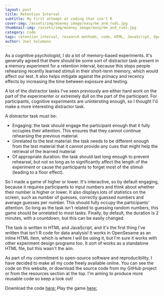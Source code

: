 ```yaml
---
layout: post
title: Retention Interval 
subtitle: My first attempt at coding that isn't R
cover-img: /assets/img/mooney_image/easy/me_and_rudi.jpg
thumbnail-img: /assets/img/mooney_image/easy/me_and_rudi.jpg
category: Code
tags: retention interval, research methods, code, HTML, JavaScript, Open Source, R
author: Joel Solomons
---
```


As a cognitive psychologist, I do a lot of memory-based experiments. It's generally agreed that there should be some sort of distractor task present in a memory experiment for a retention interval, because this stops people rehearsing recently learned stimuli in their short-term memory, which would affect our test. It also helps mitigate against the primacy and recency effects by increasing the time between exposure and testing.

A lot of the distractor tasks I've seen previously are either hard work on the part of the experimenter or extremely dull on the part of the participant. For participants, cognitive experiments are unintersting enough, so I thought I'd make a more interesting distractor task.

A distractor task must be:

- Engaging: the task should engage the participant enough that it fully occupies their attention. This ensures that they cannot continue rehearsing the previous material.
- Unrelated to the test material: the task needs to be different enough from the test material that it cannot provide any cues that might help the retrieval of the learned material
- Of appropriate duration: the task should last long enough to prevent rehearsal, but not so long as to significantly affect the length of the experiment or cause the participants to forget most of the stimuli (leading to a floor effect). 

So I made a game of higher or lower. It's interactive, so by default engaging, because it requires participants to input numbers and think about whether their number is higher or lower. It also displays lots of statistics on the screen, such as number of guesses, correctly guessed numbers and average guesses per number. This should fully occupy the participants' attention. So long as the task isn't related to guessing random numbers, this game should be unrelated to most tasks. Finally, by default, the duration is 2 minutes, with a countdown, but this can be easily changed. 

The task is written in HTML and JavaScript, and it's the first thing I've written that isn't R code for data analysis! It works in OpenSesame as an inline HTML item, which is where I will be using it, but I'm sure it works with other experiment design programs too. It sort of works as a standalone HTML file, but this wasn't the aim.

As part of my commitment to open-source software and reproducibility, I have decided to make all my code freely available online. You can see the code on this website, or download the source code from my GitHub project or from the resources section at the top. I'm aiming to produce more reusable code so keep a look out!


Download the code [here:](https://github.com/joelsolo99/joelsolo99.github.io/blob/master/reusable_code/number_game_distractor_task.html)
Play the game [here:](https://joelsolo99.github.io/assets/code_demos/retention_interval.html)
